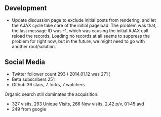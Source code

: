 Development
--------------

- Update discussion page to exclude initial posts from rendering, and let the AJAX cycle take care of the initial pageload.
The problem was that, the last message ID was -1, which was causing the initial AJAX call reload the records. Loading no records at all
seems to suppress the problem for right now, but in the future, we might need to go with another root/solution.

Social Media
--------------

- Twitter follower count 293 ( 2014.01.12 was 271 )
- Beta subscribers 251
- Github 36 stars, 7 forks, 7 watchers

Organic search still dominates the acquisition.

- 327 visits, 293 Unique Visits, 266 New visits, 2,42 p/v, 01:45 avd
- 249 from google
